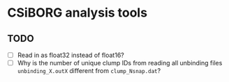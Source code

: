 # CSiBORG analysis tools

## TODO
- [ ] Read in as float32 instead of float16?
- [ ] Why is the number of unique clump IDs from reading all unbinding files `unbinding_X.outX` different from `clump_Nsnap.dat`?